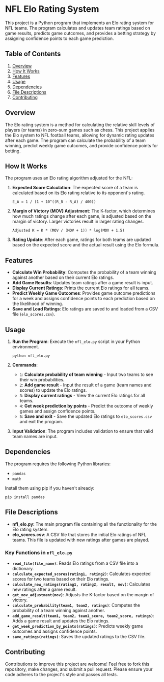 # NFL Elo Rating System

This project is a Python program that implements an Elo rating system for NFL teams. The program calculates and updates team ratings based on game results, predicts game outcomes, and provides a betting strategy by assigning confidence points to each game prediction.

## Table of Contents

1. [Overview](#overview)
2. [How It Works](#how-it-works)
3. [Features](#features)
4. [Usage](#usage)
5. [Dependencies](#dependencies)
6. [File Descriptions](#file-descriptions)
7. [Contributing](#contributing)

## Overview

The Elo rating system is a method for calculating the relative skill levels of players (or teams) in zero-sum games such as chess. This project applies the Elo system to NFL football teams, allowing for dynamic rating updates after each game. The program can calculate the probability of a team winning, predict weekly game outcomes, and provide confidence points for betting.

## How It Works

The program uses an Elo rating algorithm adjusted for the NFL:

1. **Expected Score Calculation**: The expected score of a team is calculated based on its Elo rating relative to its opponent's rating.

   `E_A = 1 / (1 + 10^((R_B - R_A) / 400))`

2. **Margin of Victory (MOV) Adjustment**: The K-factor, which determines how much ratings change after each game, is adjusted based on the margin of victory. Larger victories result in larger rating changes.

   `Adjusted K = K * (MOV / (MOV + 1)) * log(MOV + 1.5)`

3. **Rating Update**: After each game, ratings for both teams are updated based on the expected score and the actual result using the Elo formula.

## Features

- **Calculate Win Probability**: Computes the probability of a team winning against another based on their current Elo ratings.
- **Add Game Results**: Updates team ratings after a game result is input.
- **Display Current Ratings**: Prints the current Elo ratings for all teams.
- **Predict Weekly Game Outcomes**: Provides game outcome predictions for a week and assigns confidence points to each prediction based on the likelihood of winning.
- **Save and Load Ratings**: Elo ratings are saved to and loaded from a CSV file (`elo_scores.csv`).

## Usage

1. **Run the Program**: Execute the `nfl_elo.py` script in your Python environment.

   `python nfl_elo.py`

2. **Commands**:
   - `1`: **Calculate probability of team winning** - Input two teams to see their win probabilities.
   - `2`: **Add game result** - Input the result of a game (team names and scores) to update the Elo ratings.
   - `3`: **Display current ratings** - View the current Elo ratings for all teams.
   - `4`: **Get week prediction by points** - Predict the outcome of weekly games and assign confidence points.
   - `5`: **Save and exit** - Save the updated Elo ratings to `elo_scores.csv` and exit the program.

3. **Input Validation**: The program includes validation to ensure that valid team names are input.

## Dependencies

The program requires the following Python libraries:

- `pandas`
- `math`

Install them using pip if you haven't already:

`pip install pandas`

## File Descriptions

- **nfl_elo.py**: The main program file containing all the functionality for the Elo rating system.
- **elo_scores.csv**: A CSV file that stores the initial Elo ratings of NFL teams. This file is updated with new ratings after games are played.

### Key Functions in `nfl_elo.py`

- **`read_file(file_name)`**: Reads Elo ratings from a CSV file into a dictionary.
- **`calculate_expected_scores(rating1, rating2)`**: Calculates expected scores for two teams based on their Elo ratings.
- **`calculate_new_ratings(rating1, rating2, result, mov)`**: Calculates new ratings after a game result.
- **`get_mov_adjustment(mov)`**: Adjusts the K-factor based on the margin of victory.
- **`calculate_probability(team1, team2, ratings)`**: Computes the probability of a team winning against another.
- **`add_game_result(team1, team2, team1_score, team2_score, ratings)`**: Adds a game result and updates the Elo ratings.
- **`get_week_prediction_by_points(ratings)`**: Predicts weekly game outcomes and assigns confidence points.
- **`save_ratings(ratings)`**: Saves the updated ratings to the CSV file.

## Contributing

Contributions to improve this project are welcome! Feel free to fork this repository, make changes, and submit a pull request. Please ensure your code adheres to the project's style and passes all tests.


